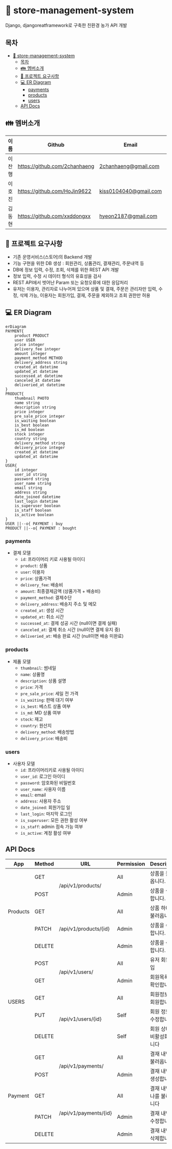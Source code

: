 # :green_apple: store-management-system

Django, djangoreatframework로 구축한 친환경 농가 API 개발

## 목차

- [:green_apple: store-management-system](#green_apple-store-management-system)
  - [목차](#목차)
  - [:family: 멤버소개](#family-멤버소개)
  - [:notebook_with_decorative_cover: 프로젝트 요구사항](#notebook_with_decorative_cover-프로젝트-요구사항)
  - [:computer: ER Diagram](#computer-er-diagram)
    - [payments](#payments)
    - [products](#products)
    - [users](#users)
  - [API Docs](#api-docs)

## :family: 멤버소개

| 이름   | Github                        | Email                 | Blog                        |
| ------ | ----------------------------- | --------------------- | --------------------------- |
| 이찬행 | https://github.com/2chanhaeng | 2chanhaeng@gmail.com  | https://chomu.dev/          |
| 이호진 | https://github.com/HoJin9622  | kiss0104040@gmail.com | https://velog.io/@hojin9622 |
| 김동현 | https://github.com/xxddongxx  | hyeon2187@gmail.com   | -                           |

## :notebook_with_decorative_cover: 프로젝트 요구사항

- 기존 운영서비스(스토어)의 Backend 개발
- 기능 구현을 위한 DB 생성 : 회원관리, 상품관리, 결재관리, 주문내역 등
- DB에 정보 입력, 수정, 조회, 삭제를 위한 REST API 개발
- 정보 입력, 수정 시 데이터 형식의 유효성을 검사
- REST API에서 벗어난 Param 또는 요청오류에 대한 응답처리
- 유저는 이용자, 관리자로 나누어져 있으며 상품 및 결재, 주문은 관리자만 입력, 수정, 삭제 가능,
  이용자는 회원가입, 결재, 주문을 제외하고 조회 권한만 허용

## :computer: ER Diagram

```mermaid
erDiagram
PAYMENT{
    product PRODUCT
    user USER
    price integer
    delivery_fee integer
    amount integer
    payment_method METHOD
    delivery_address string
    created_at datetime
    updated_at datetime
    successed_at datetime
    canceled_at datetime
    deliveried_at datetime
}
PRODUCT{
    thumbnail PHOTO
    name string
    description string
    price integer
    pre_sale_price integer
    is_waiting boolean
    is_best boolean
    is_md boolean
    stock integer
    country string
    delivery_method string
    delivery_price integer
    created_at datetime
    updated_at datetime
}
USER{
    id integer
    user_id string
    password string
    user_name string
    email string
    address string
    date_joined datetime
    last_login datetime
    is_superuser boolean
    is_staff boolean
    is_active boolean
}
USER ||--o{ PAYMENT : buy
PRODUCT ||--o{ PAYMENT : bought
```

### payments

- 결제 모델
  - `id`: 프라이머리 키로 사용될 아이디
  - `product`: 상품
  - `user`: 이용자
  - `price`: 상품가격
  - `delivery_fee`: 배송비
  - `amount`: 최종결제금액 (상품가격 + 배송비)
  - `payment_method`: 결제수단
  - `delivery_address`: 배송지 주소 및 메모
  - `created_at`: 생성 시간
  - `updated_at`: 취소 시간
  - `successed_at`: 결제 성공 시간 (null이면 결제 실패)
  - `canceled_at`: 결제 취소 시간 (null이면 결제 유지 중)
  - `deliveried_at`: 배송 완료 시간 (null이면 배송 미완료)

### products

- 제품 모델
  - `thumbnail`: 썸네일
  - `name`: 상품명
  - `description`: 상품 설명
  - `price`: 가격
  - `pre_sale_price`: 세일 전 가격
  - `is_waiting`: 판매 대기 여부
  - `is_best`: 베스트 상품 여부
  - `is_md`: MD 상품 여부
  - `stock`: 재고
  - `country`: 원산지
  - `delivery_method`: 배송방법
  - `delivery_price`: 배송비

### users

- 사용자 모델
  - `id`: 프라이머리키로 사용될 아이디
  - `user_id`: 로그인 아이디
  - `password`: 암호화된 비밀번호
  - `user_name`: 사용자 이름
  - `email`: email
  - `address`: 사용자 주소
  - `date_joined`: 회원가입 일
  - `last_login`: 마지막 로그인
  - `is_superuser`: 모든 권한 활성 여부
  - `is_staff`: admin 점속 가능 여부
  - `is_active`: 계정 활성 여부

## API Docs

<table>
  <thead>
    <tr>
      <th>App</th>
      <th>Method</th>
      <th>URL</th>
      <th>Permission</th>
      <th>Description</th>
    </tr>
  </thead>
  <tbody>
    <tr>
      <td rowspan=5>Products</td>
      <td>GET</td>
      <td rowspan=2>/api/v1/products/</td>
      <td>All</td>
      <td>상품을 불러옵니다.</td>
    </tr>
    <tr>
      <td>POST</td>
      <td>Admin</td>
      <td>상품을 생성합니다.</td>
    </tr>
    <tr>
      <td>GET</td>
      <td rowspan=3>/api/v1/products/{id}</td>
      <td>All</td>
      <td>상품 하나를 불러옵니다.</td>
    </tr>
    <tr>
      <td>PATCH</td>
      <td>Admin</td>
      <td>상품을 수정합니다.</td>
    </tr>
    <tr>
      <td>DELETE</td>
      <td>Admin</td>
      <td>상품을 삭제합니다.</td>
    </tr>
    <tr>
      <td rowspan=5>USERS</td>
      <td>POST</td>
      <td rowspan=2>/api/v1/users/</td>
      <td>All</td>
      <td>유저 회원가입</td>
    </tr>
    <tr>
      <td>GET</td>
      <td>Admin</td>
      <td>회원목록을 확인합니다.</td>
    </tr>
    <tr>
      <td>GET</td>
      <td rowspan=3>/api/v1/users/{id}</td>
      <td>All</td>
      <td>회원정보를 회원합니다.</td>
    </tr>
    <tr>
      <td>PUT</td>
      <td>Self</td>
      <td>회원 정보를 수정합니다.</td>
    </tr>
    <tr>
      <td>DELETE</td>
      <td>Self</td>
      <td>회원 상태를 비활성화 합니다</td>
    </tr>
    <tr>
      <td rowspan=5>Payment</td>
      <td>GET</td>
      <td rowspan=2>/api/v1/payments/</td>
      <td>All</td>
      <td>결재 내역을 불러옵니다.</td>
    </tr>
    <tr>
      <td>POST</td>
      <td>Admin</td>
      <td>결재 내역을 생성합니다.</td>
    </tr>
    <tr>
      <td>GET</td>
      <td rowspan=3>/api/v1/payments/{id}</td>
      <td>All</td>
      <td>결재 내역 하나를 불러옵니다</td>
    </tr>
    <tr>
      <td>PATCH</td>
      <td>Admin</td>
      <td>결재 내역을 수정합니다.</td>
    </tr>
    <tr>
      <td>DELETE</td>
      <td>Admin</td>
      <td>결재 내역을 삭제합니다.</td>
    </tr>
  </tbody>
</table>
